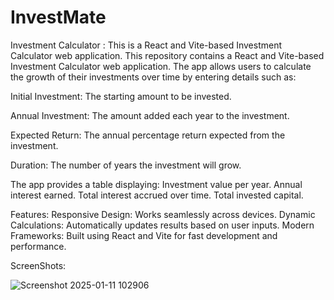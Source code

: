 # InvestMate
Investment Calculator : This is a React and Vite-based Investment Calculator web application.
This repository contains a React and Vite-based Investment Calculator web application. The app allows users to calculate the growth of their investments over time by entering details such as:

Initial Investment:
The starting amount to be invested.


Annual Investment: The amount added each year to the investment.


Expected Return: The annual percentage return expected from the investment.


Duration: The number of years the investment will grow.

The app provides a table displaying:
Investment value per year.
Annual interest earned.
Total interest accrued over time.
Total invested capital.

Features:
Responsive Design: Works seamlessly across devices.
Dynamic Calculations: Automatically updates results based on user inputs.
Modern Frameworks: Built using React and Vite for fast development and performance.

ScreenShots:

![Screenshot 2025-01-11 102906](https://github.com/user-attachments/assets/0c08a270-4f50-4d45-8227-8556ef13ad5c)

